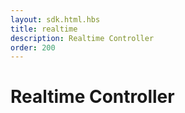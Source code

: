 ```yaml
---
layout: sdk.html.hbs
title: realtime
description: Realtime Controller
order: 200
---
```


# Realtime Controller
